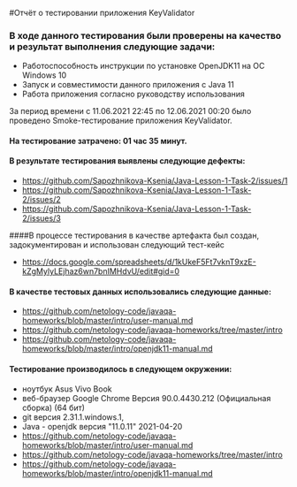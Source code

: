 #Отчёт о тестировании приложения KeyValidator

### В ходе данного тестирования были проверены на качество и результат выполнения следующие задачи:
* Работоспособность инструкции по установке OpenJDK11 на ОС Windows 10
* Запуск и совместимости данного приложения с Java 11
* Работа приложения согласно руководству использования

За период времени с 11.06.2021 22:45 по 12.06.2021 00:20 было проведено Smoke-тестирование приложения KeyValidator.

#### На тестирование затрачено: 01 час 35 минут.

#### В результате тестирования выявлены следующие дефекты:

* https://github.com/Sapozhnikova-Ksenia/Java-Lesson-1-Task-2/issues/1
* https://github.com/Sapozhnikova-Ksenia/Java-Lesson-1-Task-2/issues/2
* https://github.com/Sapozhnikova-Ksenia/Java-Lesson-1-Task-2/issues/3

####В процессе тестирования в качестве артефакта был создан, задокументирован и использован следующий тест-кейс
* https://docs.google.com/spreadsheets/d/1kUkeF5Ft7vknT9xzE-kZgMylyLEjhaz6wn7bnIMHdvU/edit#gid=0

#### В качестве тестовых данных использовались следующие данные:
* https://github.com/netology-code/javaqa-homeworks/blob/master/intro/user-manual.md
* https://github.com/netology-code/javaqa-homeworks/tree/master/intro
* https://github.com/netology-code/javaqa-homeworks/blob/master/intro/openjdk11-manual.md

#### Тестирование производилось в следующем окружении:
* ноутбук Asus Vivo Book
* веб-браузер Google Chrome Версия 90.0.4430.212 (Официальная сборка) (64 бит)
* git версия 2.31.1.windows.1,
* Java - openjdk версия "11.0.11" 2021-04-20
*  https://github.com/netology-code/javaqa-homeworks/blob/master/intro/user-manual.md
* https://github.com/netology-code/javaqa-homeworks/tree/master/intro
* https://github.com/netology-code/javaqa-homeworks/blob/master/intro/openjdk11-manual.md